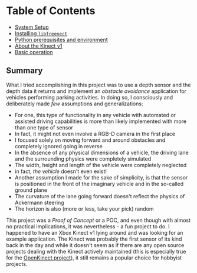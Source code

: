 # Table of Contents

- [System Setup](SETUP.md)
- [Installing `libfreenect`](LIBFREENECT.md)
- [Python prerequisites and environment](PYTHONENV.md)
- [About the Kinect v1](KINECT.md)
- [Basic operation](DEMO.md)

## Summary

What I tried accomplishing in this project was to use a depth sensor and the depth data it returns and
implement an *obstacle avoidance* application for vehicles performing parking activities. In doing so,
I consciously and deliberately made *few* assumptions and generalizations:

- For one, this type of functionality in any vehicle with automated or assisted driving capabilities is
more than likely implemented with more than one type of sensor
- In fact, it might not even involve a RGB-D camera in the first place
- I focused solely on moving forward and around obstacles and completely ignored going in reverse
- In the absence of any physical dimensions of a vehicle, the driving lane and the surrounding physics
were completely simulated
- The width, height and length of the vehicle were completely neglected
- in fact, *the vehicle* doesn't even exist!
- Another assumption I made for the sake of simplicity, is that the sensor is positioned in the front
of the imaginary vehicle and in the so-called ground plane
- The curvature of the lane going forward doesn't reflect the physics of Ackermann steering
- The horizon is also (more or less, take your pick) random

This project was a *Proof of Concept* or a POC, and even though with almost no practical implications,
it was nevertheless - a fun project to do. I happened to have an Xbox Kinect v1 lying around and was
looking for an example application. The Kinect was probably the first sensor of its kind back in the 
day and while it doesn't seem as if there are any open source projects dealing with the Kinect actively
maintained (this is especially true for the [OpenKinect project](http://www.openkinect.org/)), it still
remains a popular choice for hobbyist projects.
